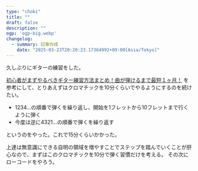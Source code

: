 ```yaml
---
type: "chobi"
title: ""
draft: false
description: ""
ogp: 'ogp-big.webp'
changelog:
  - summary: 記事作成
    date: "2025-03-23T20:20:23.17364992+09:00[Asia/Tokyo]"
---
```


久しぶりにギターの練習をした。

[初心者がまずやるべきギター練習方法まとめ！曲が弾けるまで最短１ヶ月！](https://muzyx.jp/online/beginner-guitar/#i-6) を参考にして、とりあえずはクロマチックを10分くらいでやるようにするのを続けたい。

- 1234...の順番で弾くを繰り返し、開始を1フレットから10フレットまで行くように弾く
- 今度は逆に4321...の順番で弾くを繰り返す

というのをやった。これで15分くらいかかった。

上達は無意識にできる自明の領域を増やすことでステップを踏んでいくことが肝心なので、まずはこのクロマチックを10分で弾く習慣だけを考える。
その次にローコードをやろう。
